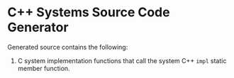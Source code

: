# C++ Systems Source Code Generator

Generated source contains the following:

1. C system implementation functions that call the system C++ `impl` static member function.
